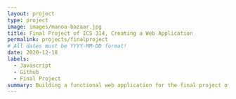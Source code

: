```yaml
---
layout: project
type: project
image: images/manoa-bazaar.jpg
title: Final Project of ICS 314, Creating a Web Application
permalink: projects/finalproject
# All dates must be YYYY-MM-DD format!
date: 2020-12-18
labels:
  - Javascript
  - Github
  - Final Project
summary: Building a functional web application for the final project of ICS 314. The web application was called Manoa Bazaar, which is a website designed for UHM students and faculty to sell and buy products offered by other UHM members.
---
```

